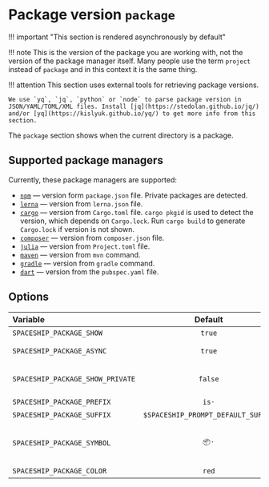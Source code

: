 # Package version `package`

!!! important "This section is rendered asynchronously by default"

!!! note
    This is the version of the package you are working with, not the version of the package manager itself. Many people use the term `project` instead of `package` and in this context it is the same thing.

!!! attention
    This section uses external tools for retrieving package versions.

    We use `yq`, `jq`, `python` or `node` to parse package version in JSON/YAML/TOML/XML files. Install [jq](https://stedolan.github.io/jq/) and/or [yq](https://kislyuk.github.io/yq/) to get more info from this section.

The `package` section shows when the current directory is a package.

## Supported package managers

Currently, these package managers are supported:

* [`npm`][npm] — version form `package.json` file. Private packages are detected.
* [`lerna`][lerna] — version from `lerna.json` file.
* [`cargo`][cargo] — version from `Cargo.toml` file. `cargo pkgid` is used to detect the version, which depends on `Cargo.lock`. Run `cargo build` to generate `Cargo.lock` if version is not shown.
* [`composer`][composer] — version from `composer.json` file.
* [`julia`][julia] — version from `Project.toml` file.
* [`maven`][maven] — version from `mvn` command.
* [`gradle`][gradle] — version from `gradle` command.
* [`dart`][dart] — version from the `pubspec.yaml` file.

## Options

| Variable                         |              Default                | Meaning                             |
| :------------------------------- | :---------------------------------: | ----------------------------------- |
| `SPACESHIP_PACKAGE_SHOW`         |               `true`                | Show section                        |
| `SPACESHIP_PACKAGE_ASYNC`        |               `true`                | Render section asynchronously       |
| `SPACESHIP_PACKAGE_SHOW_PRIVATE` |               `false`               | Show when a package is private      |
| `SPACESHIP_PACKAGE_PREFIX`       |               `is·`                 | Section's prefix                    |
| `SPACESHIP_PACKAGE_SUFFIX`       | `$SPACESHIP_PROMPT_DEFAULT_SUFFIX`  | Section's suffix                    |
| `SPACESHIP_PACKAGE_SYMBOL`       |               `📦·`                 | Symbol displayed before the section |
| `SPACESHIP_PACKAGE_COLOR`        |               `red`                 | Section's color                     |

<!-- References -->
[npm]: https://www.npmjs.com
[lerna]: https://lerna.io
[cargo]: https://crates.io
[composer]: https://getcomposer.org
[julia]: https://julialang.org
[maven]: https://maven.apache.org
[gradle]: https://gradle.org
[dart]: https://dart.dev
